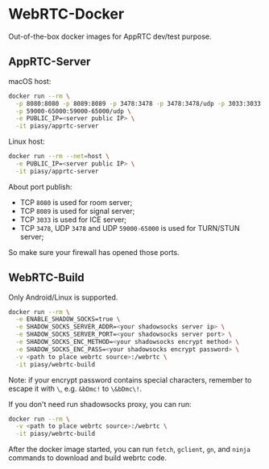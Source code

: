 # WebRTC-Docker

Out-of-the-box docker images for AppRTC dev/test purpose.

## AppRTC-Server

macOS host:

``` bash
docker run --rm \
  -p 8080:8080 -p 8089:8089 -p 3478:3478 -p 3478:3478/udp -p 3033:3033 \
  -p 59000-65000:59000-65000/udp \
  -e PUBLIC_IP=<server public IP> \
  -it piasy/apprtc-server
```

Linux host:

``` bash
docker run --rm --net=host \
  -e PUBLIC_IP=<server public IP> \
  -it piasy/apprtc-server
```

About port publish:

+ TCP `8080` is used for room server;
+ TCP `8089` is used for signal server;
+ TCP `3033` is used for ICE server;
+ TCP `3478`, UDP `3478` and UDP `59000-65000` is used for TURN/STUN server;

So make sure your firewall has opened those ports.

## WebRTC-Build

Only Android/Linux is supported.

``` bash
docker run --rm \
  -e ENABLE_SHADOW_SOCKS=true \
  -e SHADOW_SOCKS_SERVER_ADDR=<your shadowsocks server ip> \
  -e SHADOW_SOCKS_SERVER_PORT=<your shadowsocks server port> \
  -e SHADOW_SOCKS_ENC_METHOD=<your shadowsocks encrypt method> \
  -e SHADOW_SOCKS_ENC_PASS=<your shadowsocks encrypt password> \
  -v <path to place webrtc source>:/webrtc \
  -it piasy/webrtc-build
```

Note: if your encrypt password contains special characters, remember to escape it with `\`, e.g. `&bDmc!` to `\&bDmc\!`.

If you don't need run shadowsocks proxy, you can run:

``` bash
docker run --rm \
  -v <path to place webrtc source>:/webrtc \
  -it piasy/webrtc-build
```

After the docker image started, you can run `fetch`, `gclient`, `gn`, and `ninja` commands to download and build webrtc code.

